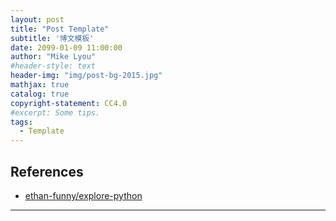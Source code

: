 ```yaml
---
layout: post
title: "Post Template"
subtitle: '博文模板'
date: 2099-01-09 11:00:00
author: "Mike Lyou"
#header-style: text
header-img: "img/post-bg-2015.jpg"
mathjax: true
catalog: true
copyright-statement: CC4.0
#excerpt: Some tips.
tags:
  - Template
---
```


<!-- more -->


<!-- ## Catalog：
{:.no_toc}

*  
{:toc}
 -->




## References
- [ethan-funny/explore-python](https://github.com/ethan-funny/explore-python)


------------
